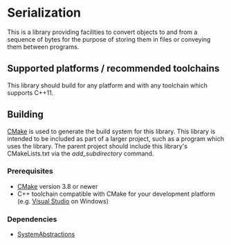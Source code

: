 # Serialization

This is a library providing facilities to convert objects to and from a sequence of bytes for the purpose of storing them in files or conveying them between programs.

## Supported platforms / recommended toolchains

This library should build for any platform and with any toolchain which supports C++11.

## Building

[CMake](https://cmake.org/) is used to generate the build system for this library.  This library is intended to be included as part of a larger project, such as a program which uses the library.  The parent project should include this library's CMakeLists.txt via the *add_subdirectory* command.

### Prerequisites

* [CMake](https://cmake.org/) version 3.8 or newer
* C++ toolchain compatible with CMake for your development platform (e.g. [Visual Studio](https://www.visualstudio.com/) on Windows)

### Dependencies

* [SystemAbstractions](https://bitbucket.org/digitalstirling/systemabstractions)
